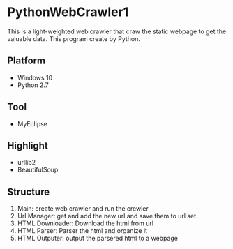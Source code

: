 # PythonWebCrawler1
This is a light-weighted web crawler that craw the static webpage to get the valuable data. This program create by Python.

## Platform 
- Windows 10
- Python 2.7

## Tool
- MyEclipse

## Highlight
- urllib2
- BeautifulSoup

## Structure
1. Main: create web crawler and run the crewler
2. Url Manager: get and add the new url and save them to url set.
3. HTML Downloader: Download the html from url
4. HTML Parser: Parser the html and organize it
5. HTML Outputer: output the parsered html to a webpage
